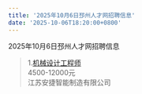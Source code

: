 ```yaml
---
title: '2025年10月6日邳州人才网招聘信息'
date: '2025-10-06T18:20:00+0800'
---
```

2025年10月6日邳州人才网招聘信息
<!--more-->
>1.[机械设计工程师](https://www.pzhr.com/job/18342.html)<br>
>4500-12000元<br>
>江苏安捷智能制造有限公司

